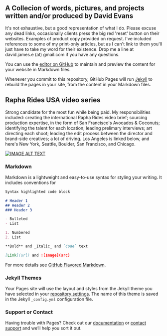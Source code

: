 ## A Collecion of words, pictures, and projects written and/or produced by David Evans

It's not exhaustive, but a good representation of what I do. Please excuse any dead links, occasionally clients press the big red 'reset' button on their websites. Examples of product copy provided on request. I've included references to some of my print-only articles, but as I can't link to them you'll just have to take my word for their existence. Drop me a line at david.james.e (at) gmail.com if you have any questions.

You can use the [editor on GitHub](https://github.com/ShufferingShmiling/Portfolio/edit/master/README.md) to maintain and preview the content for your website in Markdown files.

Whenever you commit to this repository, GitHub Pages will run [Jekyll](https://jekyllrb.com/) to rebuild the pages in your site, from the content in your Markdown files.

## Rapha Rides USA video series

Strong candidate for the most fun while being paid. My responsibilities included: creating the international Rapha Rides video brief; sourcing production expertise, in the form of San Francisco's Avocados & Coconuts; identifying the talent for each location; leading prelimary interviews; art directing each shoot; leading the edit process between the director and brand-side creatives; a lot of driving. Los Angeles is linked below, and here's New York, Seattle, Boulder, San Francisco, and Chicago.

[![IMAGE ALT TEXT](http://img.youtube.com/vi/YOUTUBE_VIDEO_ID_HERE/0.jpg)](http://www.youtube.com/watch?v=YOUTUBE_VIDEO_ID_HERE "Video Title")

### Markdown

Markdown is a lightweight and easy-to-use syntax for styling your writing. It includes conventions for

```markdown
Syntax highlighted code block

# Header 1
## Header 2
### Header 3

- Bulleted
- List

1. Numbered
2. List

**Bold** and _Italic_ and `Code` text

[Link](url) and ![Image](src)
```

For more details see [GitHub Flavored Markdown](https://guides.github.com/features/mastering-markdown/).

### Jekyll Themes

Your Pages site will use the layout and styles from the Jekyll theme you have selected in your [repository settings](https://github.com/ShufferingShmiling/Portfolio/settings). The name of this theme is saved in the Jekyll `_config.yml` configuration file.

### Support or Contact

Having trouble with Pages? Check out our [documentation](https://help.github.com/categories/github-pages-basics/) or [contact support](https://github.com/contact) and we’ll help you sort it out.
